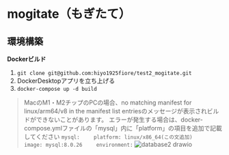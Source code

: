 # mogitate（もぎたて）
## 環境構築
**Dockerビルド**
1. `git clone git@github.com:hiyo1925fiore/test2_mogitate.git`
2. DockerDesktopアプリを立ち上げる
3. `docker-compose up -d build`
> MacのM1・M2チップのPCの場合、no matching manifest for linux/arm64/v8 in the manifest list entriesのメッセージが表示されビルドができないことがあります。 エラーが発生する場合は、docker-compose.ymlファイルの「mysql」内に「platform」の項目を追加で記載してください
`mysql:`
`    platform: linux/x86_64(この文追加)`
`    image: mysql:8.0.26`
`    environment:`
![database2 drawio](https://github.com/user-attachments/assets/41745a03-f6a3-4001-b5e0-113b113d2468)
